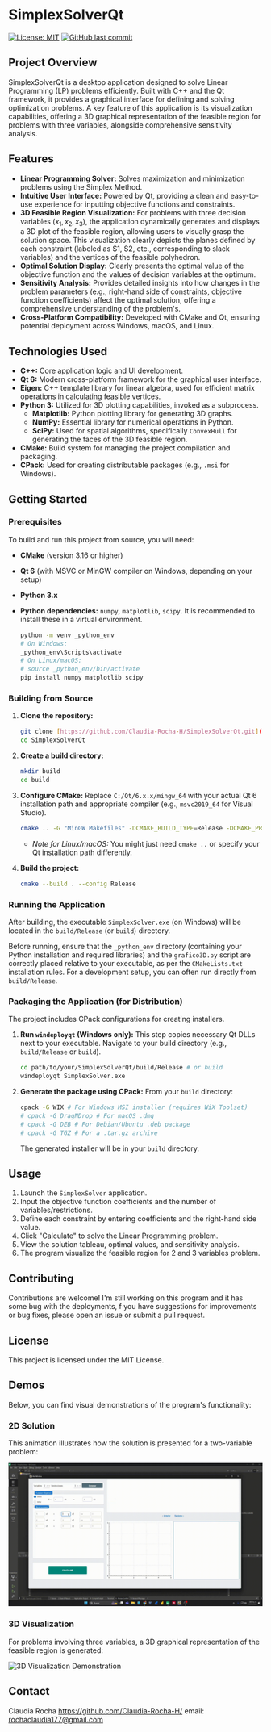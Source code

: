 # SimplexSolverQt

[![License: MIT](https://img.shields.io/badge/License-MIT-yellow.svg)](LICENSE)
[![GitHub last commit](https://img.shields.io/github/last-commit/Claudia-Rocha-H/SimplexSolverQt)](https://github.com/Claudia-Rocha-H/SimplexSolverQt/commits/main)

## Project Overview

SimplexSolverQt is a  desktop application designed to solve Linear Programming (LP) problems efficiently. Built with C++ and the Qt framework, it provides a graphical interface for defining and solving optimization problems. A key feature of this application is its  visualization capabilities, offering a 3D graphical representation of the feasible region for problems with three variables, alongside comprehensive sensitivity analysis.

## Features

* **Linear Programming Solver:** Solves maximization and minimization problems using the Simplex Method.
* **Intuitive User Interface:** Powered by Qt, providing a clean and easy-to-use experience for inputting objective functions and constraints.
* **3D Feasible Region Visualization:** For problems with three decision variables ($x_1, x_2, x_3$), the application dynamically generates and displays a 3D plot of the feasible region, allowing users to visually grasp the solution space. This visualization clearly depicts the planes defined by each constraint (labeled as S1, S2, etc., corresponding to slack variables) and the vertices of the feasible polyhedron.
* **Optimal Solution Display:** Clearly presents the optimal value of the objective function and the values of decision variables at the optimum.
* **Sensitivity Analysis:** Provides detailed insights into how changes in the problem parameters (e.g., right-hand side of constraints, objective function coefficients) affect the optimal solution, offering a comprehensive understanding of the problem's.
* **Cross-Platform Compatibility:** Developed with CMake and Qt, ensuring potential deployment across Windows, macOS, and Linux.

## Technologies Used

* **C++:** Core application logic and UI development.
* **Qt 6:** Modern cross-platform framework for the graphical user interface.
* **Eigen:** C++ template library for linear algebra, used for efficient matrix operations in calculating feasible vertices.
* **Python 3:** Utilized for 3D plotting capabilities, invoked as a subprocess.
    * **Matplotlib:** Python plotting library for generating 3D graphs.
    * **NumPy:** Essential library for numerical operations in Python.
    * **SciPy:** Used for spatial algorithms, specifically `ConvexHull` for generating the faces of the 3D feasible region.
* **CMake:** Build system for managing the project compilation and packaging.
* **CPack:** Used for creating distributable packages (e.g., `.msi` for Windows).

## Getting Started

### Prerequisites

To build and run this project from source, you will need:

* **CMake** (version 3.16 or higher)
* **Qt 6** (with MSVC or MinGW compiler on Windows, depending on your setup)
* **Python 3.x**
* **Python dependencies:** `numpy`, `matplotlib`, `scipy`. It is recommended to install these in a virtual environment.

    ```bash
    python -m venv _python_env
    # On Windows:
    _python_env\Scripts\activate 
    # On Linux/macOS:
    # source _python_env/bin/activate 
    pip install numpy matplotlib scipy
    ```

### Building from Source

1.  **Clone the repository:**

    ```bash
    git clone [https://github.com/Claudia-Rocha-H/SimplexSolverQt.git](https://github.com/Claudia-Rocha-H/SimplexSolverQt.git)
    cd SimplexSolverQt
    ```

2.  **Create a build directory:**

    ```bash
    mkdir build
    cd build
    ```

3.  **Configure CMake:**
    Replace `C:/Qt/6.x.x/mingw_64` with your actual Qt 6 installation path and appropriate compiler (e.g., `msvc2019_64` for Visual Studio).

    ```bash
    cmake .. -G "MinGW Makefiles" -DCMAKE_BUILD_TYPE=Release -DCMAKE_PREFIX_PATH="C:/Qt/6.x.x/mingw_64"
    ```
    * *Note for Linux/macOS:* You might just need `cmake ..` or specify your Qt installation path differently.

4.  **Build the project:**

    ```bash
    cmake --build . --config Release
    ```

### Running the Application

After building, the executable `SimplexSolver.exe` (on Windows) will be located in the `build/Release` (or `build`) directory.

Before running, ensure that the `_python_env` directory (containing your Python installation and required libraries) and the `grafico3D.py` script are correctly placed relative to your executable, as per the `CMakeLists.txt` installation rules. For a development setup, you can often run directly from `build/Release`.

### Packaging the Application (for Distribution)

The project includes CPack configurations for creating installers.

1.  **Run `windeployqt` (Windows only):** This step copies necessary Qt DLLs next to your executable.
    Navigate to your build directory (e.g., `build/Release` or `build`).
    ```bash
    cd path/to/your/SimplexSolverQt/build/Release # or build
    windeployqt SimplexSolver.exe
    ```

2.  **Generate the package using CPack:**
    From your `build` directory:

    ```bash
    cpack -G WIX # For Windows MSI installer (requires WiX Toolset)
    # cpack -G DragNDrop # For macOS .dmg
    # cpack -G DEB # For Debian/Ubuntu .deb package
    # cpack -G TGZ # For a .tar.gz archive
    ```
    The generated installer will be in your `build` directory.

## Usage

1.  Launch the `SimplexSolver` application.
2.  Input the objective function coefficients and the number of variables/restrictions.
3.  Define each constraint by entering coefficients and the right-hand side value.
4.  Click "Calculate" to solve the Linear Programming problem.
5.  View the solution tableau, optimal values, and sensitivity analysis.
6.  The program visualize the feasible region for 2 and 3 variables problem.

## Contributing

Contributions are welcome! I'm still working on this program and it has some bug with the deployments, f you have suggestions for improvements or bug fixes, please open an issue or submit a pull request.

## License

This project is licensed under the MIT License.

## Demos

Below, you can find visual demonstrations of the program's functionality:

### 2D Solution

This animation illustrates how the solution is presented for a two-variable problem:

![2D Solution Demonstration](media/simplex2D.gif "A quick demo of the SimplexSolver presenting a 2D solution tableau.")

### 3D Visualization

For problems involving three variables, a 3D graphical representation of the feasible region is generated:

![3D Visualization Demonstration](media/simplex3D.gif "A demonstration of the SimplexSolver generating and displaying the 3D feasible region.")

## Contact

Claudia Rocha  https://github.com/Claudia-Rocha-H/ email: rochaclaudia177@gmail.com
